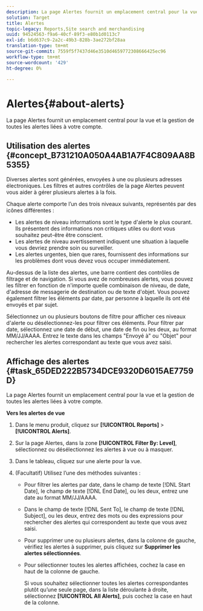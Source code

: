 ```yaml
---
description: La page Alertes fournit un emplacement central pour la vue et la gestion de toutes les alertes liées à votre compte.
solution: Target
title: Alertes
topic-legacy: Reports,Site search and merchandising
uuid: 94524563-f9a6-40cf-89f3-e80b1d0113c7
exl-id: b6d637c9-2a2c-49b3-828b-3ae272bf28aa
translation-type: tm+mt
source-git-commit: 7559f5f7437d46e3510d4659772308666425ec96
workflow-type: tm+mt
source-wordcount: '429'
ht-degree: 0%

---
```


# Alertes{#about-alerts}

La page Alertes fournit un emplacement central pour la vue et la gestion de toutes les alertes liées à votre compte.

## Utilisation des alertes {#concept_B731210A050A4AB1A7F4C809AA8B5355}

Diverses alertes sont générées, envoyées à une ou plusieurs adresses électroniques. Les filtres et autres contrôles de la page Alertes peuvent vous aider à gérer plusieurs alertes à la fois.

Chaque alerte comporte l’un des trois niveaux suivants, représentés par des icônes différentes :

* Les alertes de niveau informations sont le type d&#39;alerte le plus courant. Ils présentent des informations non critiques utiles ou dont vous souhaitez peut-être être conscient.
* Les alertes de niveau avertissement indiquent une situation à laquelle vous devriez prendre soin ou surveiller.
* Les alertes urgentes, bien que rares, fournissent des informations sur les problèmes dont vous devez vous occuper immédiatement.

Au-dessus de la liste des alertes, une barre contient des contrôles de filtrage et de navigation. Si vous avez de nombreuses alertes, vous pouvez les filtrer en fonction de n&#39;importe quelle combinaison de niveau, de date, d&#39;adresse de messagerie de destination ou de texte d&#39;objet. Vous pouvez également filtrer les éléments par date, par personne à laquelle ils ont été envoyés et par sujet.

Sélectionnez un ou plusieurs boutons de filtre pour afficher ces niveaux d&#39;alerte ou désélectionnez-les pour filtrer ces éléments. Pour filtrer par date, sélectionnez une date de début, une date de fin ou les deux, au format MM/JJ/AAAA. Entrez le texte dans les champs &quot;Envoyé à&quot; ou &quot;Objet&quot; pour rechercher les alertes correspondant au texte que vous avez saisi.

## Affichage des alertes {#task_65DED222B5734DCE9320D6015AE7759D}

La page Alertes fournit un emplacement central pour la vue et la gestion de toutes les alertes liées à votre compte.

**Vers les alertes de vue**

1. Dans le menu produit, cliquez sur **[!UICONTROL Reports]** > **[!UICONTROL Alerts]**.
1. Sur la page Alertes, dans la zone **[!UICONTROL Filter By: Level]**, sélectionnez ou désélectionnez les alertes à vue ou à masquer.
1. Dans le tableau, cliquez sur une alerte pour la vue.
1. (Facultatif) Utilisez l’une des méthodes suivantes :

   * Pour filtrer les alertes par date, dans le champ de texte [!DNL Start Date], le champ de texte [!DNL End Date], ou les deux, entrez une date au format MM/JJ/AAAA.

   * Dans le champ de texte [!DNL Sent To], le champ de texte [!DNL Subject], ou les deux, entrez des mots ou des expressions pour rechercher des alertes qui correspondent au texte que vous avez saisi.

   * Pour supprimer une ou plusieurs alertes, dans la colonne de gauche, vérifiez les alertes à supprimer, puis cliquez sur **Supprimer les alertes sélectionnées**.
   * Pour sélectionner toutes les alertes affichées, cochez la case en haut de la colonne de gauche.

      Si vous souhaitez sélectionner toutes les alertes correspondantes plutôt qu’une seule page, dans la liste déroulante à droite, sélectionnez **[!UICONTROL All Alerts]**, puis cochez la case en haut de la colonne.
